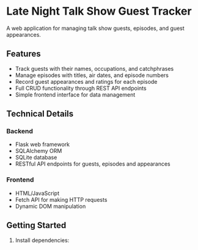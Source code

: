 # Late Night Talk Show Guest Tracker

A web application for managing talk show guests, episodes, and guest appearances.

## Features

- Track guests with their names, occupations, and catchphrases
- Manage episodes with titles, air dates, and episode numbers  
- Record guest appearances and ratings for each episode
- Full CRUD functionality through REST API endpoints
- Simple frontend interface for data management

## Technical Details

### Backend
- Flask web framework
- SQLAlchemy ORM
- SQLite database
- RESTful API endpoints for guests, episodes and appearances

### Frontend  
- HTML/JavaScript
- Fetch API for making HTTP requests
- Dynamic DOM manipulation

## Getting Started

1. Install dependencies:
